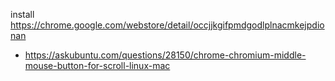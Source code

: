 install https://chrome.google.com/webstore/detail/occjjkgifpmdgodlplnacmkejpdionan

- https://askubuntu.com/questions/28150/chrome-chromium-middle-mouse-button-for-scroll-linux-mac

